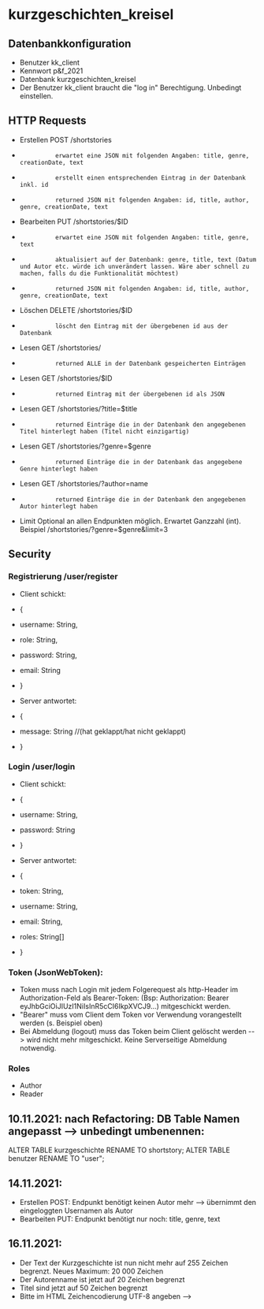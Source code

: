 # kurzgeschichten_kreisel

## Datenbankkonfiguration
- Benutzer kk_client
- Kennwort p&f_2021
- Datenbank kurzgeschichten_kreisel
- Der Benutzer kk_client braucht die "log in" Berechtigung. Unbedingt einstellen.

## HTTP Requests
- Erstellen POST /shortstories
-               erwartet eine JSON mit folgenden Angaben: title, genre, creationDate, text
-               erstellt einen entsprechenden Eintrag in der Datenbank inkl. id
-               returned JSON mit folgenden Angaben: id, title, author, genre, creationDate, text

- Bearbeiten PUT /shortstories/\$ID
-               erwartet eine JSON mit folgenden Angaben: title, genre, text
-               aktualisiert auf der Datenbank: genre, title, text (Datum und Autor etc. würde ich unverändert lassen. Wäre aber schnell zu machen, falls du die Funktionalität möchtest)
-               returned JSON mit folgenden Angaben: id, title, author, genre, creationDate, text

- Löschen DELETE /shortstories/\$ID
-               löscht den Eintrag mit der übergebenen id aus der Datenbank

- Lesen GET /shortstories/
-               returned ALLE in der Datenbank gespeicherten Einträgen

- Lesen GET /shortstories/\$ID
-               returned Eintrag mit der übergebenen id als JSON

- Lesen GET /shortstories/?title=\$title
-               returned Einträge die in der Datenbank den angegebenen Titel hinterlegt haben (Titel nicht einzigartig)

- Lesen GET /shortstories/?genre=\$genre
-               returned Einträge die in der Datenbank das angegebene Genre hinterlegt haben

- Lesen GET /shortstories/?author=name
-               returned Einträge die in der Datenbank den angegebenen Autor hinterlegt haben

- Limit Optional an allen Endpunkten möglich. Erwartet Ganzzahl (int). Beispiel /shortstories/?genre=\$genre&limit=3

## Security
### Registrierung    /user/register
- Client schickt:
-   {
-   username: String,
-   role: String,
-   password: String,
-   email: String
-   }

- Server antwortet:
-   {
-   message: String //(hat geklappt/hat nicht geklappt)
-   }

### Login            /user/login
- Client schickt:
-   {
-   username: String,
-   password: String
-   }

- Server antwortet:
-   {
-   token: String,
-   username: String,
-   email: String,
-   roles: String[]
-   }

### Token (JsonWebToken): 
- Token muss nach Login mit jedem Folgerequest als http-Header im Authorization-Feld als Bearer-Token: (Bsp: Authorization: Bearer eyJhbGciOiJIUzI1NiIsInR5cCI6IkpXVCJ9...) mitgeschickt werden.
- "Bearer" muss vom Client dem Token vor Verwendung vorangestellt werden (s. Beispiel oben)
- Bei Abmeldung (logout) muss das Token beim Client gelöscht werden --> wird nicht mehr mitgeschickt. Keine Serverseitige Abmeldung notwendig.

### Roles
- Author
- Reader

## 10.11.2021: nach Refactoring: DB Table Namen angepasst --> unbedingt umbenennen:
ALTER TABLE kurzgeschichte RENAME TO shortstory;
ALTER TABLE benutzer RENAME TO "user";

## 14.11.2021: 
- Erstellen POST: Endpunkt benötigt keinen Autor mehr --> übernimmt den eingeloggten Usernamen als Autor
- Bearbeiten PUT: Endpunkt benötigt nur noch: title, genre, text

## 16.11.2021:
- Der Text der Kurzgeschichte ist nun nicht mehr auf 255 Zeichen begrenzt. Neues Maximum: 20 000 Zeichen
- Der Autorenname ist jetzt auf 20 Zeichen begrenzt
- Titel sind jetzt auf 50 Zeichen begrenzt
- Bitte im HTML Zeichencodierung UTF-8 angeben --> <meta charset="utf-8"/>
